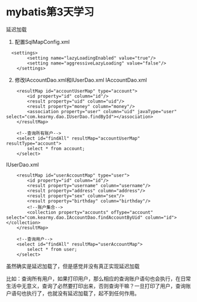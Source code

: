 # mybatis第3天学习延迟加载1. 配置SqlMapConfig.xml```  <settings>        <setting name="lazyLoadingEnabled" value="true"/>        <setting name="aggressiveLazyLoading" value="false"/>    </settings>```2. 修改IAccountDao.xml和IUserDao.xmlIAccountDao.xml```$xslt    <resultMap id="accountUserMap" type="account">        <id property="id" column="id"/>        <result property="uid" column="uid"/>        <result property="money" column="money"/>        <association property="user" column="uid" javaType="user" select="com.kearmy.dao.IUserDao.findById"></association>    </resultMap>    <!--查询所有账户-->    <select id="findAll" resultMap="accountUserMap" resultType="account">        select * from account;    </select>```IUserDao.xml```$xslt    <resultMap id="userAccountMap" type="user">        <id property="id" column="id"/>        <result property="username" column="username"/>        <result property="address" column="address"/>        <result property="sex" column="sex"/>        <result property="birthday" column="birthday"/>        <!--账户集合-->        <collection property="accounts" ofType="account" select="com.kearmy.dao.IAccountDao.findAccountByUid" column="id"></collection>    </resultMap>    <!--查询用户-->    <select id="findAll" resultMap="userAccountMap">        select * from user;    </select>```虽然确实是延迟加载了，但是感觉并没有真正实现延迟加载比如：查询所有用户，如果打印用户，那么相应的查询账户语句也会执行，在日常生活中无意义，查询了必然要打印出来，否则查询干嘛？一旦打印了用户，查询账户语句也执行了，也就没有延迟加载了，起不到任何作用。